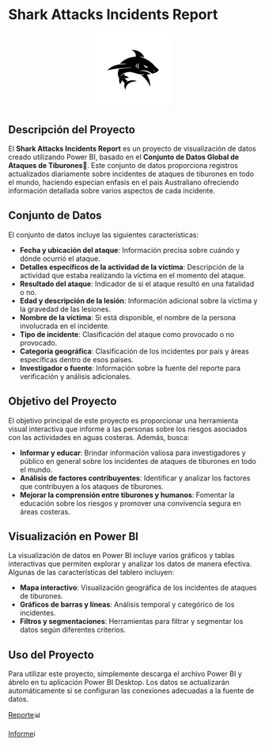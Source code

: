# Shark Attacks Incidents Report

<p align="center">
  <img src="Shark_Logo_Silhouette_Transparent_Background__Black_Shark_Logo_Design_Vector_Isolated_Modern_Template__Shark__Graphic__Mascot_PNG_Image_For_Free_Downl.png" alt="Black_Shark_Logo" width="30%">
</p>

## Descripción del Proyecto

El **Shark Attacks Incidents Report** es un proyecto de visualización de datos creado utilizando Power BI, basado en el **Conjunto de Datos Global de Ataques de Tiburones🦈**. Este conjunto de datos proporciona registros actualizados diariamente sobre incidentes de ataques de tiburones en todo el mundo, haciendo especian enfasis en el pais Australiano ofreciendo información detallada sobre varios aspectos de cada incidente.

## Conjunto de Datos

El conjunto de datos incluye las siguientes características:

- **Fecha y ubicación del ataque**: Información precisa sobre cuándo y dónde ocurrió el ataque.
- **Detalles específicos de la actividad de la víctima**: Descripción de la actividad que estaba realizando la víctima en el momento del ataque.
- **Resultado del ataque**: Indicador de si el ataque resultó en una fatalidad o no.
- **Edad y descripción de la lesión**: Información adicional sobre la víctima y la gravedad de las lesiones.
- **Nombre de la víctima**: Si está disponible, el nombre de la persona involucrada en el incidente.
- **Tipo de incidente**: Clasificación del ataque como provocado o no provocado.
- **Categoría geográfica**: Clasificación de los incidentes por país y áreas específicas dentro de esos países.
- **Investigador o fuente**: Información sobre la fuente del reporte para verificación y análisis adicionales.

## Objetivo del Proyecto

El objetivo principal de este proyecto es proporcionar una herramienta visual interactiva que informe a las personas sobre los riesgos asociados con las actividades en aguas costeras. Además, busca:

- **Informar y educar**: Brindar información valiosa para investigadores y público en general sobre los incidentes de ataques de tiburones en todo el mundo.
- **Análisis de factores contribuyentes**: Identificar y analizar los factores que contribuyen a los ataques de tiburones.
- **Mejorar la comprensión entre tiburones y humanos**: Fomentar la educación sobre los riesgos y promover una convivencia segura en áreas costeras.

## Visualización en Power BI

La visualización de datos en Power BI incluye varios gráficos y tablas interactivas que permiten explorar y analizar los datos de manera efectiva. Algunas de las características del tablero incluyen:

- **Mapa interactivo**: Visualización geográfica de los incidentes de ataques de tiburones.
- **Gráficos de barras y líneas**: Análisis temporal y categórico de los incidentes.
- **Filtros y segmentaciones**: Herramientas para filtrar y segmentar los datos según diferentes criterios.

## Uso del Proyecto

Para utilizar este proyecto, simplemente descarga el archivo Power BI y ábrelo en tu aplicación Power BI Desktop. Los datos se actualizarán automáticamente si se configuran las conexiones adecuadas a la fuente de datos.

[Reporte](https://github.com/gonzadzz00/Proyectos/blob/main/%23Proyecto3%3A%20Data%20Viz/Sharks%20Incidents%20Reports.pbix)📊

[Informe](https://github.com/gonzadzz00/Proyectos/blob/main/%23Proyecto3%3A%20Data%20Viz/Global%20Shark%20Attack%20Incidents.pdf)ℹ️

